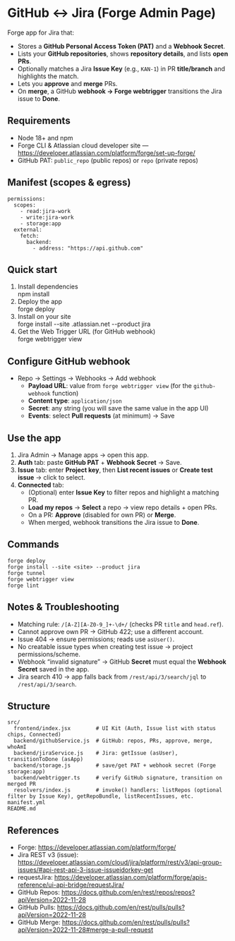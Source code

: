 # GitHub ↔ Jira (Forge Admin Page)

Forge app for Jira that:

- Stores a **GitHub Personal Access Token (PAT)** and a **Webhook Secret**.
- Lists your **GitHub repositories**, shows **repository details**, and lists **open PRs**.
- Optionally matches a Jira **Issue Key** (e.g., `KAN-1`) in PR **title/branch** and highlights the match.
- Lets you **approve** and **merge** PRs.
- On **merge**, a GitHub **webhook → Forge webtrigger** transitions the Jira issue to **Done**.

## Requirements

- Node 18+ and npm
- Forge CLI & Atlassian cloud developer site — https://developer.atlassian.com/platform/forge/set-up-forge/
- GitHub PAT: `public_repo` (public repos) or `repo` (private repos)

## Manifest (scopes & egress)

    permissions:
      scopes:
        - read:jira-work
        - write:jira-work
        - storage:app
      external:
        fetch:
          backend:
            - address: "https://api.github.com"

## Quick start

1. Install dependencies  
   npm install
2. Deploy the app  
   forge deploy
3. Install on your site  
   forge install --site <your-site>.atlassian.net --product jira
4. Get the Web Trigger URL (for GitHub webhook)  
   forge webtrigger view

## Configure GitHub webhook

- Repo → Settings → Webhooks → Add webhook
  - **Payload URL**: value from `forge webtrigger view` (for the `github-webhook` function)
  - **Content type**: `application/json`
  - **Secret**: any string (you will save the same value in the app UI)
  - **Events**: select **Pull requests** (at minimum) → Save

## Use the app

1. Jira Admin → Manage apps → open this app.
2. **Auth** tab: paste **GitHub PAT** + **Webhook Secret** → Save.
3. **Issue** tab: enter **Project key**, then **List recent issues** or **Create test issue** → click to select.
4. **Connected** tab:
   - (Optional) enter **Issue Key** to filter repos and highlight a matching PR.
   - **Load my repos** → **Select** a repo → view repo details + open PRs.
   - On a PR: **Approve** (disabled for own PR) or **Merge**.
   - When merged, webhook transitions the Jira issue to **Done**.

## Commands

    forge deploy
    forge install --site <site> --product jira
    forge tunnel
    forge webtrigger view
    forge lint

## Notes & Troubleshooting

- Matching rule: `/[A-Z][A-Z0-9_]+-\d+/` (checks PR `title` and `head.ref`).
- Cannot approve own PR → GitHub 422; use a different account.
- Issue 404 → ensure permissions; reads use `asUser()`.
- No creatable issue types when creating test issue → project permissions/scheme.
- Webhook “invalid signature” → GitHub **Secret** must equal the **Webhook Secret** saved in the app.
- Jira search 410 → app falls back from `/rest/api/3/search/jql` to `/rest/api/3/search`.

## Structure

    src/
      frontend/index.jsx        # UI Kit (Auth, Issue list with status chips, Connected)
      backend/githubService.js  # GitHub: repos, PRs, approve, merge, whoAmI
      backend/jiraService.js    # Jira: getIssue (asUser), transitionToDone (asApp)
      backend/storage.js        # save/get PAT + webhook secret (Forge storage:app)
      backend/webtrigger.ts     # verify GitHub signature, transition on merged PR
      resolvers/index.js        # invoke() handlers: listRepos (optional filter by Issue Key), getRepoBundle, listRecentIssues, etc.
    manifest.yml
    README.md

## References

- Forge: https://developer.atlassian.com/platform/forge/
- Jira REST v3 (issue): https://developer.atlassian.com/cloud/jira/platform/rest/v3/api-group-issues/#api-rest-api-3-issue-issueidorkey-get
- requestJira: https://developer.atlassian.com/platform/forge/apis-reference/ui-api-bridge/requestJira/
- GitHub Repos: https://docs.github.com/en/rest/repos/repos?apiVersion=2022-11-28
- GitHub Pulls: https://docs.github.com/en/rest/pulls/pulls?apiVersion=2022-11-28
- GitHub Merge: https://docs.github.com/en/rest/pulls/pulls?apiVersion=2022-11-28#merge-a-pull-request
